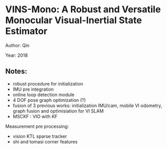 # VINS-Mono: A Robust and Versatile Monocular Visual-Inertial State Estimator

Author: Qin

Year: 2018

Notes:
---
* robust procedure for initialization
* IMU pre integration
* online loop detection module
* 4 DOF pose graph optimization (?)
* fusion of 3 previous works: initialization IMU/cam, mobile VI odometry, graph fusion and optimisiation for VI SLAM
* MSCKF : VIO with KF

Measurement pre processing:
* vision KTL sparse tracker 
* shi and tomasi corner features